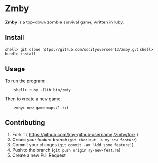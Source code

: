 # Zmby

**Zmby** is a top-down zombie survival game, written in ruby.

## Install

`shell> git clone https://github.com/oddityoverseer13/zmby.git`
`shell> bundle install`

## Usage

To run the program:

```
    shell> ruby -Ilib bin/zmby
```

Then to create a new game:
```
	zmby> new_game maps/1.txt
```

## Contributing

1. Fork it ( https://github.com/[my-github-username]/zmby/fork )
2. Create your feature branch (`git checkout -b my-new-feature`)
3. Commit your changes (`git commit -am 'Add some feature'`)
4. Push to the branch (`git push origin my-new-feature`)
5. Create a new Pull Request
